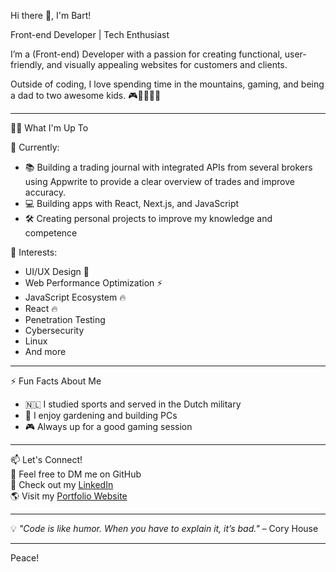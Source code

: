 Hi there 👋, I'm Bart!  

Front-end Developer | Tech Enthusiast  

I’m a (Front-end) Developer with a passion for creating functional, user-friendly, and visually appealing websites for customers and clients.  

Outside of coding, I love spending time in the mountains, gaming, and being a dad to two awesome kids. 🎮🌿👨‍👧‍👦  

---

👨‍💻 What I'm Up To  

🔭 Currently:  
- 📚 Building a trading journal with integrated APIs from several brokers using Appwrite to provide a clear overview of trades and improve accuracy.  
- 💻 Building apps with React, Next.js, and JavaScript  
- 🛠️ Creating personal projects to improve my knowledge and competence  

🌱 Interests:  
- UI/UX Design 🎨  
- Web Performance Optimization ⚡  
- JavaScript Ecosystem 🔥  
- React 🔥  
- Penetration Testing  
- Cybersecurity  
- Linux  
- And more  

---

⚡ Fun Facts About Me  
- 🇳🇱 I studied sports and served in the Dutch military  
- 🌱 I enjoy gardening and building PCs  
- 🎮 Always up for a good gaming session  

---

📫 Let's Connect!  
💬 Feel free to DM me on GitHub  
💼 Check out my [LinkedIn](https://www.linkedin.com/in/bart-van-den-berg-b90219155)  
🌎 Visit my [Portfolio Website](https://bartholomeusberg.com)  

---

💡 *"Code is like humor. When you have to explain it, it’s bad."* – Cory House  

---

Peace!

